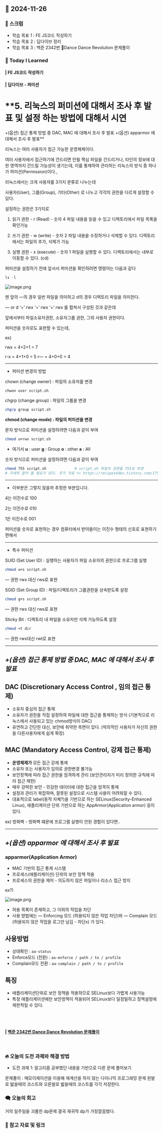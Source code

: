 ## 📆 2024-11-26

### 🔔 스크럼

- 학습 목표 1 : FE JS코드 작성하기
- 학습 목표 2 : 딥다이브 정리
- 학습 목표 3 : 백준 2342번 Dance Dance Revolution 문제풀이
  <br/>


### 🚀 Today I Learned

#### | FE JS코드 작성하기


#### | 딥다이브 - 퍼미션

# **5. 리눅스의 퍼미션에 대해서 조사 후 발표 및 설정 하는 방법에 대해서 시연

+(옵션) 접근 통제 방법 중 DAC, MAC 에 대해서 조사 후 발표
+(옵션) apparmor 에 대해서 조사 후 발표**

리눅스는 여러 사용자가 접근 가능한 운영체제이다.

여러 사용자에서 접근하기에 건드리면 안될 핵심 파일을 건드리거나, 타인의 정보에 대한 영역까지 건드릴 가능성이 생기는데, 이를 통제하여 관리하는 리눅스의 방식 중 하나가 퍼미션(Permission)이다.,

리눅스에서는 크게 사용자를 3가지 분류로 나누는데 

사용자(User), 그룹(Group), 기타(Other) 로 나누고 각각의 권한을 다르게 설정할 수 있다.

설정하는 권한은 3가지로

1. 읽기 권한 - r (Read) - 숫자 4
파일 내용을 읽을 수 있고 디렉토리에서 파일 목록을 확인가능

2. 쓰기 권한 - w (write) - 숫자 2
파일 내용을 수정하거나 삭제할 수 있다. 디렉토리에서는 파일의 추가, 삭제가 가능

3. 실행 권한 - x (execute) - 숫자 1
파일을 실행할 수 있다. 디렉토리에서는 내부로 이동할 수 있다. (cd)

퍼미션을 설정하기 전에 앞서서 퍼미션을 확인하려면 명령어는 다음과 같다

```jsx
ls -l
```

![image.png](https://prod-files-secure.s3.us-west-2.amazonaws.com/cf024025-486d-4514-84ae-3a7c5951c17c/ed079ca9-e038-40e7-b4ee-133dda87abb0/image.png)

맨 앞의 —의 경우 일반 파일을 의미하고 d의 경우 디렉토리 파일을 의미한다.

— or d ‘+’ rwx ‘+’ rwx ‘+’ rwx 를 합쳐서 구성된 것과 같은데

앞에서부터 파일소유자권한, 소유자그룹 권한, 그외 사용자 권한이다.

퍼미션을 숫자로도 표현할 수 있는데,

ex)

rwx = 4+2+1 = 7

r-x = 4+1+0 = 5
r— = 4+0+0 = 4

---

- 퍼미션 변경의 방법

chown (change owner) : 파일의 소유자를 변경

```bash
chwon user script.sh
```

chgrp (change group) : 파일의 그룹을 변경 

```bash
chgrp group script.sh
```

**chmod (change mode) : 파일의 퍼미션을 변경**

문자 방식으로 퍼미션을 설정하려면 다음과 같이 부여

```bash
chmod u+rwx script.sh
```

- 여기서 **u** : user   **g** : Group  **o** : other  **a** : All

숫자 방식으로 퍼미션을 설정하려면 다음과 같이 부여

```bash
chmod 755 script.sh             # script.sh 파일의 권한을 755로 변경
# 자세히 알아 둘 필요가 있다. 추가 자료 >> https://recipes4dev.tistory.com/175
```

---

- 이부분은 그렇지 않을까 추정한 부분입니다.

4는 이진수로 100

2는 이진수로 010

1은 이진수로 001

퍼미션을 숫자로 표현하는 경우 컴퓨터에서 받아들이는 이진수 형태의 신호로 표현하기 편해서

---

- 특수 퍼미션

SUID (Set User ID) : 실행하는 사용자가 파일 소유자의 권한으로 프로그램 실행

```bash
chmod u+s script.sh
```

— 권한 rwx 대신 rws로 표현

SGID (Set Group ID) : 파일/디렉토리가 그룹권한을 상속받도록 설정

```bash
chmod g+s script.sh
```

— 권한 rwx 대신 rws로 표현

Sticky Bit : 디렉토리 내 파일을 소유자만 삭제 가능하도록 설정

```bash
chmod +t dir
```

— 권한 rwx대신 rwt로 표현

---

## ***+(옵션) 접근 통제 방법 중 DAC, MAC 에 대해서 조사 후 발표***

## DAC (Discretionary Access Control , 임의 접근 통제)

- 소유자 중심의 접근 통제
- 소유자가 권한을 직접 설정하여 파일에 대한 접근을 통제하는 방식
(기본적으로 리눅스에서 사용되고 있는 chmod방식이 DAC)
- 유연하고 간단한 대신, 보안에 취약한 측면이 있다. 
(악의적인 사용자가 자신의 권한을 다른사용자에게 쉽게 확장)

## MAC (Mandatory Access Control, 강제 접근 통제)

- **운영체제가** 모든 접근 강제 통제
- 소유자 또는 사용자가 임의로 권한변경 불가능
- 보안정책에 따라 접근 권한을 엄격하게 관리
(보안관리자가 미리 정의한 규칙에 따라 접근 제한)
- 매우 강력한 보안 - 민감한 데이터에 대한 접근을 엄격히 통제
- 설정과 관리가 복잡하며, 잘못된 설정으로 시스템 사용이 어려워질 수 있다.
- 대표적으로 label(동작 자체?)을 기반으로 하는 SELinux(Security-Enhanced Linux), 
애플리케이션 단위 기반으로 하는 AppArmor(Application armor) 등이 있다.

ex) 방화벽 - 방화벽 떄문에 프로그램 실행이 안된 경험이 있다면..

---

## ***+(옵션) apparmor 에 대해서 조사 후 발표***

### apparmor(Application Armor)

- MAC 기반의 접근 통제 시스템
- 프로세스(애플리케이션) 단위의 보안 정책 적용
- 프로세스의 권한을 제어 - 의도하지 않은 파일이나 리소스 접근 방지

ex?)

![image.png](https://prod-files-secure.s3.us-west-2.amazonaws.com/cf024025-486d-4514-84ae-3a7c5951c17c/ee395a42-9596-4eb5-a0f1-41950163125f/image.png)

- 허용 목록이 존재하고, 그 이외의 작업을 차단
- 사용 방법에는 
— Enforcing 모드 (허용되지 않은 작업 차단)와 
— Complain 모드 (허용되지 않은 작업을 로그만 남김 - 차단x)
가 있다.

## 사용방법

- 상태확인 : `aa-status`
- Enforce모드 (전환) : `aa-enforce / path / to / profile`
- Complain모드 전환 : `aa-complain / path / to / profile`

## 특징

- 애플리케이션단위로 보안 정책을 적용하므로 SELinux보다 가볍게 사용가능
- 특정 애플리케이션에만 보안정책이 적용되어 SELinux보다 덜정밀하고 정책설정에 제한적일 수 있다.


<br/>
<br/>


#### | [백준 2342번 Dance Dance Revolution 문제풀이](https://github.com/availrum/newb/blob/main/dancedancerevolution.cpp)

<br/>

### 🔥 오늘의 도전 과제와 해결 방법

- 도전 과제 1: 알고리즘 공부했던 내용을 기반으로 다른 문제 풀어보기
  <br/>

문제풀이 : 메모이제이션을 이용해 재계산을 하지 않는 다이나믹 프로그래밍 문제
왼발로 밟을때의 코스트와 오른발로 밟을때의 코스트를 각각 저장한다.


### 🗨️ 오늘의 회고

<!--
- 오늘의 학습 경험에 대한 자유로운 생각이나 느낀 점을 기록합니다.
- 성공적인 점, 개선해야 할 점, 새롭게 시도하고 싶은 방법 등을 포함할 수 있습니다.-->
거의 일주일을 괴롭힌 dp문제 결국 재귀적 dp가 가장깔끔했다.
  <br/>


### 📰 참고 자료 및 링크
